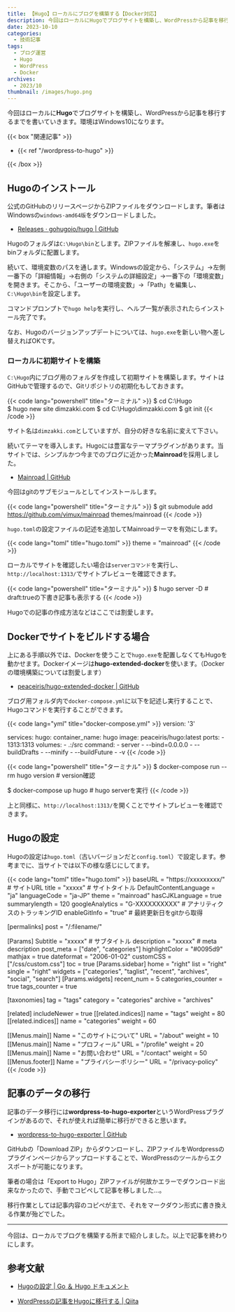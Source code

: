 ```yaml
---
title: 【Hugo】ローカルにブログを構築する【Docker対応】
description: 今回はローカルにHugoでブログサイトを構築し、WordPressから記事を移行するまでの流れを書いていきます。
date: 2023-10-10
categories: 
  - 技術記事
tags: 
  - ブログ運営
  - Hugo
  - WordPress
  - Docker
archives: 
  - 2023/10
thumbnail: /images/hugo.png
---
```


今回はローカルに**Hugo**でブログサイトを構築し、WordPressから記事を移行するまでを書いていきます。環境はWindows10になります。

{{< box "関連記事" >}}
<ul>
<li>{{< ref "/wordpress-to-hugo" >}}</li>
</ul>
{{< /box >}}

## Hugoのインストール

公式のGitHubのリリースページからZIPファイルをダウンロードします。筆者はWindowsの`windows-amd64版`をダウンロードしました。

* [Releases · gohugoio/hugo | GitHub](https://github.com/gohugoio/hugo/releases)

Hugoのフォルダは`C:\Hugo\bin`とします。ZIPファイルを解凍し、`hugo.exe`をbinフォルダに配置します。

続いて、環境変数のパスを通します。Windowsの設定から、「システム」→左側一番下の「詳細情報」→右側の「システムの詳細設定」→一番下の「環境変数」を開きます。そこから、「ユーザーの環境変数」→「Path」を編集し、`C:\Hugo\bin`を設定します。

コマンドプロンプトで`hugo help`を実行し、ヘルプ一覧が表示されたらインストール完了です。

なお、Hugoのバージョンアップデートについては、`hugo.exe`を新しい物へ差し替えればOKです。

### ローカルに初期サイトを構築

`C:\Hugo`内にブログ用のフォルダを作成して初期サイトを構築します。サイトはGitHubで管理するので、Gitリポジトリの初期化もしておきます。

{{< code lang="powershell" title="ターミナル" >}}
$ cd C:\Hugo\
$ hugo new site dimzakki.com
$ cd C:\Hugo\dimzakki.com
$ git init
{{< /code >}}

サイト名は`dimzakki.com`としていますが、自分の好きな名前に変えて下さい。

続いてテーマを導入します。Hugoには豊富なテーマプラグインがあります。当サイトでは、シンプルかつ今までのブログに近かった**Mainroad**を採用しました。

* [Mainroad | GitHub](https://github.com/vimux/mainroad)

今回はgitのサブモジュールとしてインストールします。

{{< code lang="powershell" title="ターミナル" >}}
$ git submodule add https://github.com/vimux/mainroad themes/mainroad
{{< /code >}}

`hugo.toml`の設定ファイルの記述を追加してMainroadテーマを有効にします。

{{< code lang="toml" title="hugo.toml" >}}
theme = "mainroad"
{{< /code >}}

ローカルでサイトを確認したい場合は`serverコマンド`を実行し、`http://localhost:1313/`でサイトプレビューを確認できます。

{{< code lang="powershell" title="ターミナル" >}}
$ hugo server -D # draft:trueの下書き記事も表示する
{{< /code >}}

Hugoでの記事の作成方法などはここでは割愛します。

## Dockerでサイトをビルドする場合

上にある手順以外では、Dockerを使うことで`hugo.exe`を配置しなくてもHugoを動かせます。Dockerイメージは**hugo-extended-docker**を使います。（Dockerの環境構築については割愛します）

* [peaceiris/hugo-extended-docker | GitHub](https://github.com/peaceiris/hugo-extended-docker)

ブログ用フォルダ内で`docker-compose.yml`に以下を記述し実行することで、Hugoコマンドを実行することができます。

{{< code lang="yml" title="docker-compose.yml" >}}
version: '3'

services:
  hugo:
    container_name: hugo
    image: peaceiris/hugo:latest
    ports:
      - 1313:1313
    volumes:
      - .:/src
    command:
      - server
      - --bind=0.0.0.0
      - --buildDrafts
      - --minify
      - --buildFuture
      - -v
{{< /code >}}

{{< code lang="powershell" title="ターミナル" >}}
$ docker-compose run --rm hugo version # version確認

$ docker-compose up hugo # hugo serverを実行
{{< /code >}}

上と同様に、`http://localhost:1313/`を開くことでサイトプレビューを確認できます。

## Hugoの設定

Hugoの設定は`hugo.toml`（古いバージョンだと`config.toml`）で設定します。参考までに、当サイトでは以下の様な感じにしてます。

{{< code lang="toml" title="hugo.toml" >}}
baseURL = "https://xxxxxxxxx/" # サイトURL
title = "xxxxx" # サイトタイトル
DefaultContentLanguage = "ja"
languageCode = "ja-JP"
theme = "mainroad"
hasCJKLanguage = true
summarylength = 120
googleAnalytics = "G-XXXXXXXXXX" # アナリティクスのトラッキングID
enableGitInfo = "true" # 最終更新日をgitから取得

[permalinks]
  post = "/:filename/"

[Params]
  Subtitle = "xxxxx" # サブタイトル
  description = "xxxxx" # meta description
  post_meta = ["date", "categories"]
  highlightColor = "#0095d9"
  mathjax = true
  dateformat = "2006-01-02"
  customCSS = ["/css/custom.css"]
  toc = true
[Params.sidebar]
  home = "right"
  list = "right"
  single = "right"
  widgets = ["categories", "taglist", "recent", "archives", "social", "search"]
[Params.widgets]
  recent_num = 5
  categories_counter = true
  tags_counter = true
  
[taxonomies]
  tag = "tags"
  category = "categories"
  archive = "archives"

[related]
  includeNewer = true
[[related.indices]]
  name = "tags"
  weight = 80
[[related.indices]]
  name = "categories"
  weight = 60

[[Menus.main]]
  Name = "このサイトについて"
  URL = "/about"
  weight = 10
[[Menus.main]]
  Name = "プロフィール"
  URL = "/profile"
  weight = 20
[[Menus.main]]
  Name = "お問い合わせ"
  URL = "/contact"
  weight = 50
[[Menus.footer]]
  Name = "プライバシーポリシー"
  URL = "/privacy-policy"
{{< /code >}}

## 記事のデータの移行

記事のデータ移行には**wordpress-to-hugo-exporter**というWordPressプラグインがあるので、それが使えれば簡単に移行ができると思います。

* [wordpress-to-hugo-exporter | GitHub](https://github.com/SchumacherFM/wordpress-to-hugo-exporter)

GitHubの「Download ZIP」からダウンロードし、ZIPファイルをWordpressのプラグインページからアップロードすることで、WordPressのツールからエクスポートが可能になります。

筆者の場合は「Export to Hugo」ZIPファイルが何故かエラーでダウンロード出来なかったので、手動でコピペして記事を移しました…。

移行作業としては記事内容のコピペが主で、それをマークダウン形式に書き換える作業が殆どでした。

* * *

今回は、ローカルでブログを構築する所まで紹介しました。以上で記事を終わりにします。

## 参考文献

* [Hugoの設定 | Go ＆ Hugo ドキュメント](https://juggernautjp.info/getting-started/configuration/)

* [WordPressの記事をHugoに移行する | Qiita](https://qiita.com/Tebasaki314/items/ec50bbbcc4a76a95c5cf)